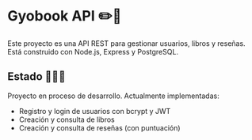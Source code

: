 # Gyobook API ✏️📖

Este proyecto es una API REST para gestionar usuarios, libros y reseñas. Está construido con Node.js, Express y PostgreSQL.

## Estado 🚧👷‍♀️

Proyecto en proceso de desarrollo. Actualmente implementadas:

- Registro y login de usuarios con bcrypt y JWT
- Creación y consulta de libros
- Creación y consulta de reseñas (con puntuación)
